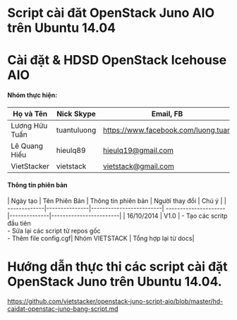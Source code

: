 Script cài đăt OpenStack Juno AIO trên Ubuntu 14.04
=========================

# Cài đặt & HDSD OpenStack Icehouse AIO
#### Nhóm thực hiện:

| Họ và Tên        | Nick Skype | Email, FB | 
|------------------|------------|-------|
|Lương Hữu Tuấn     | tuantuluong | https://www.facebook.com/luong.tuan |
|Lê Quang Hiếu   | hieulq89 | hieulq19@gmail.com |
| VietStacker      | vietstack  | vietstack@gmail.com

#### Thông tin phiên bản

| Ngày tạo	   | Tên Phiên Bản |   Thông tin phiên bản   | Người thay đổi       |               Chú ý               |
| -------------|---------------|-------------------------| ---------------------|--------------|------------------------| 
| 16/10/2014  |    V1.0   | - Tạo các scritp đầu tiên <br> - Sửa lại các script từ repos gốc <br> - Thêm file config.cgf| Nhóm VIETSTACK | Tổng hợp lại từ docs|




# Hướng dẫn thực thi các script cài đặt OpenStack Juno trên Ubuntu 14.04.

https://github.com/vietstacker/openstack-juno-script-aio/blob/master/hd-caidat-openstac-juno-bang-script.md


